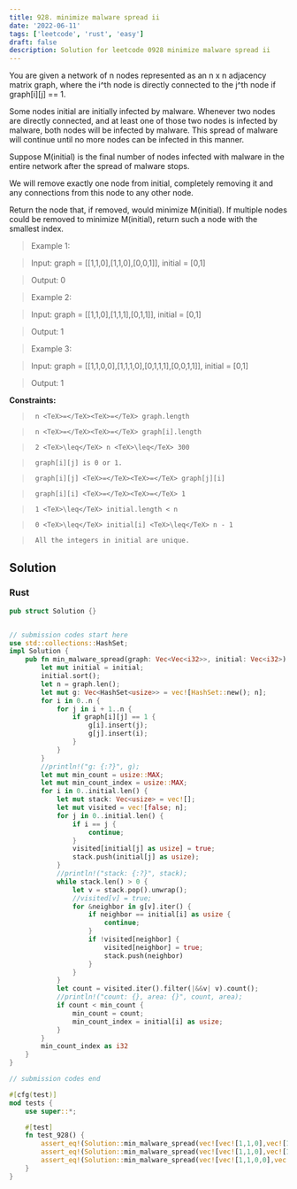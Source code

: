```yaml
---
title: 928. minimize malware spread ii
date: '2022-06-11'
tags: ['leetcode', 'rust', 'easy']
draft: false
description: Solution for leetcode 0928 minimize malware spread ii
---
```


 

  You are given a network of n nodes represented as an n x n adjacency matrix graph, where the i^th node is directly connected to the j^th node if graph[i][j] <TeX>=</TeX><TeX>=</TeX> 1.

  Some nodes initial are initially infected by malware. Whenever two nodes are directly connected, and at least one of those two nodes is infected by malware, both nodes will be infected by malware. This spread of malware will continue until no more nodes can be infected in this manner.

  Suppose M(initial) is the final number of nodes infected with malware in the entire network after the spread of malware stops.

  We will remove exactly one node from initial, completely removing it and any connections from this node to any other node.

  Return the node that, if removed, would minimize M(initial). If multiple nodes could be removed to minimize M(initial), return such a node with the smallest index.

   

 >   Example 1:

 >   Input: graph <TeX>=</TeX> [[1,1,0],[1,1,0],[0,0,1]], initial <TeX>=</TeX> [0,1]

 >   Output: 0

 >   Example 2:

 >   Input: graph <TeX>=</TeX> [[1,1,0],[1,1,1],[0,1,1]], initial <TeX>=</TeX> [0,1]

 >   Output: 1

 >   Example 3:

 >   Input: graph <TeX>=</TeX> [[1,1,0,0],[1,1,1,0],[0,1,1,1],[0,0,1,1]], initial <TeX>=</TeX> [0,1]

 >   Output: 1

   

  **Constraints:**

  

 >   	n <TeX>=</TeX><TeX>=</TeX> graph.length

 >   	n <TeX>=</TeX><TeX>=</TeX> graph[i].length

 >   	2 <TeX>\leq</TeX> n <TeX>\leq</TeX> 300

 >   	graph[i][j] is 0 or 1.

 >   	graph[i][j] <TeX>=</TeX><TeX>=</TeX> graph[j][i]

 >   	graph[i][i] <TeX>=</TeX><TeX>=</TeX> 1

 >   	1 <TeX>\leq</TeX> initial.length < n

 >   	0 <TeX>\leq</TeX> initial[i] <TeX>\leq</TeX> n - 1

 >   	All the integers in initial are unique.


## Solution
### Rust
```rust
pub struct Solution {}


// submission codes start here
use std::collections::HashSet;
impl Solution {
    pub fn min_malware_spread(graph: Vec<Vec<i32>>, initial: Vec<i32>) -> i32 {
        let mut initial = initial;
        initial.sort();
        let n = graph.len();
        let mut g: Vec<HashSet<usize>> = vec![HashSet::new(); n];
        for i in 0..n {
            for j in i + 1..n {
                if graph[i][j] == 1 {
                    g[i].insert(j);
                    g[j].insert(i);
                }
            }
        }
        //println!("g: {:?}", g);
        let mut min_count = usize::MAX;
        let mut min_count_index = usize::MAX;
        for i in 0..initial.len() {
            let mut stack: Vec<usize> = vec![];
            let mut visited = vec![false; n];
            for j in 0..initial.len() {
                if i == j {
                    continue;
                }
                visited[initial[j] as usize] = true;
                stack.push(initial[j] as usize);
            }
            //println!("stack: {:?}", stack);
            while stack.len() > 0 {
                let v = stack.pop().unwrap();
                //visited[v] = true;
                for &neighbor in g[v].iter() {
                    if neighbor == initial[i] as usize {
                        continue;
                    }
                    if !visited[neighbor] {
                        visited[neighbor] = true;
                        stack.push(neighbor)
                    }
                }
            }
            let count = visited.iter().filter(|&&v| v).count();
            //println!("count: {}, area: {}", count, area);
            if count < min_count {
                min_count = count;
                min_count_index = initial[i] as usize;
            }
        }
        min_count_index as i32
    }
}

// submission codes end

#[cfg(test)]
mod tests {
    use super::*;

    #[test]
    fn test_928() {
        assert_eq!(Solution::min_malware_spread(vec![vec![1,1,0],vec![1,1,0],vec![0,0,1]], vec![0,1]), 0);
        assert_eq!(Solution::min_malware_spread(vec![vec![1,1,0],vec![1,1,1],vec![0,1,1]], vec![0,1]), 1);
        assert_eq!(Solution::min_malware_spread(vec![vec![1,1,0,0],vec![1,1,1,0],vec![0,1,1,1],vec![0,0,1,1]], vec![0,1]), 1);
    }
}

```
